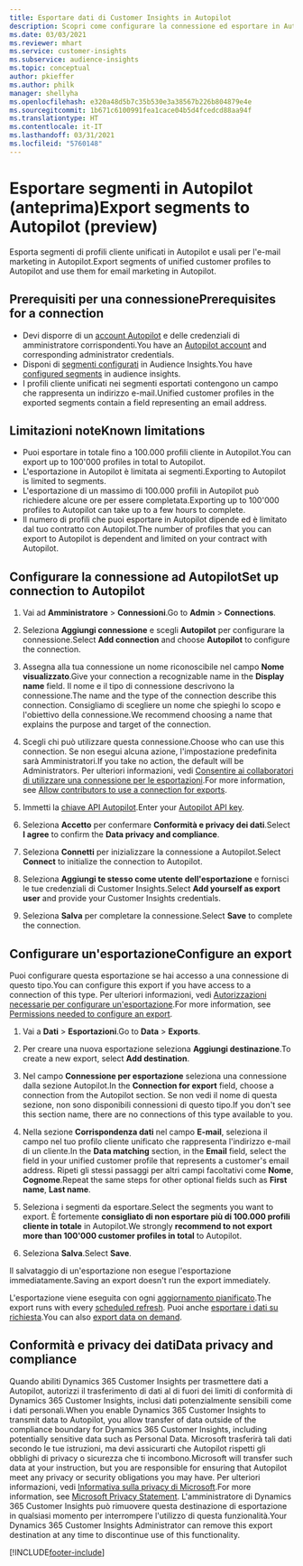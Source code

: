 ```yaml
---
title: Esportare dati di Customer Insights in Autopilot
description: Scopri come configurare la connessione ed esportare in Autopilot.
ms.date: 03/03/2021
ms.reviewer: mhart
ms.service: customer-insights
ms.subservice: audience-insights
ms.topic: conceptual
author: pkieffer
ms.author: philk
manager: shellyha
ms.openlocfilehash: e320a48d5b7c35b530e3a38567b226b804879e4e
ms.sourcegitcommit: 1b671c6100991fea1cace04b5d4fcedcd88aa94f
ms.translationtype: HT
ms.contentlocale: it-IT
ms.lasthandoff: 03/31/2021
ms.locfileid: "5760148"
---
```

# <a name="export-segments-to-autopilot-preview"></a><span data-ttu-id="ad4ea-103">Esportare segmenti in Autopilot (anteprima)</span><span class="sxs-lookup"><span data-stu-id="ad4ea-103">Export segments to Autopilot (preview)</span></span>

<span data-ttu-id="ad4ea-104">Esporta segmenti di profili cliente unificati in Autopilot e usali per l'e-mail marketing in Autopilot.</span><span class="sxs-lookup"><span data-stu-id="ad4ea-104">Export segments of unified customer profiles to Autopilot and use them for email marketing in Autopilot.</span></span> 

## <a name="prerequisites-for-a-connection"></a><span data-ttu-id="ad4ea-105">Prerequisiti per una connessione</span><span class="sxs-lookup"><span data-stu-id="ad4ea-105">Prerequisites for a connection</span></span>

-   <span data-ttu-id="ad4ea-106">Devi disporre di un [account Autopilot](https://www.autopilothq.com/) e delle credenziali di amministratore corrispondenti.</span><span class="sxs-lookup"><span data-stu-id="ad4ea-106">You have an [Autopilot account](https://www.autopilothq.com/) and corresponding administrator credentials.</span></span>
-   <span data-ttu-id="ad4ea-107">Disponi di [segmenti configurati](segments.md) in Audience Insights.</span><span class="sxs-lookup"><span data-stu-id="ad4ea-107">You have [configured segments](segments.md) in audience insights.</span></span>
-   <span data-ttu-id="ad4ea-108">I profili cliente unificati nei segmenti esportati contengono un campo che rappresenta un indirizzo e-mail.</span><span class="sxs-lookup"><span data-stu-id="ad4ea-108">Unified customer profiles in the exported segments contain a field representing an email address.</span></span>

## <a name="known-limitations"></a><span data-ttu-id="ad4ea-109">Limitazioni note</span><span class="sxs-lookup"><span data-stu-id="ad4ea-109">Known limitations</span></span>

- <span data-ttu-id="ad4ea-110">Puoi esportare in totale fino a 100.000 profili cliente in Autopilot.</span><span class="sxs-lookup"><span data-stu-id="ad4ea-110">You can export up to 100'000 profiles in total to Autopilot.</span></span>
- <span data-ttu-id="ad4ea-111">L'esportazione in Autopilot è limitata ai segmenti.</span><span class="sxs-lookup"><span data-stu-id="ad4ea-111">Exporting to Autopilot is limited to segments.</span></span>
- <span data-ttu-id="ad4ea-112">L'esportazione di un massimo di 100.000 profili in Autopilot può richiedere alcune ore per essere completata.</span><span class="sxs-lookup"><span data-stu-id="ad4ea-112">Exporting up to 100'000 profiles to Autopilot can take up to a few hours to complete.</span></span> 
- <span data-ttu-id="ad4ea-113">Il numero di profili che puoi esportare in Autopilot dipende ed è limitato dal tuo contratto con Autopilot.</span><span class="sxs-lookup"><span data-stu-id="ad4ea-113">The number of profiles that you can export to Autopilot is dependent and limited on your contract with Autopilot.</span></span>

## <a name="set-up-connection-to-autopilot"></a><span data-ttu-id="ad4ea-114">Configurare la connessione ad Autopilot</span><span class="sxs-lookup"><span data-stu-id="ad4ea-114">Set up connection to Autopilot</span></span>

1. <span data-ttu-id="ad4ea-115">Vai ad **Amministratore** > **Connessioni**.</span><span class="sxs-lookup"><span data-stu-id="ad4ea-115">Go to **Admin** > **Connections**.</span></span>

1. <span data-ttu-id="ad4ea-116">Seleziona **Aggiungi connessione** e scegli **Autopilot** per configurare la connessione.</span><span class="sxs-lookup"><span data-stu-id="ad4ea-116">Select **Add connection** and choose **Autopilot** to configure the connection.</span></span>

1. <span data-ttu-id="ad4ea-117">Assegna alla tua connessione un nome riconoscibile nel campo **Nome visualizzato**.</span><span class="sxs-lookup"><span data-stu-id="ad4ea-117">Give your connection a recognizable name in the **Display name** field.</span></span> <span data-ttu-id="ad4ea-118">Il nome e il tipo di connessione descrivono la connessione.</span><span class="sxs-lookup"><span data-stu-id="ad4ea-118">The name and the type of the connection describe this connection.</span></span> <span data-ttu-id="ad4ea-119">Consigliamo di scegliere un nome che spieghi lo scopo e l'obiettivo della connessione.</span><span class="sxs-lookup"><span data-stu-id="ad4ea-119">We recommend choosing a name that explains the purpose and target of the connection.</span></span>

1. <span data-ttu-id="ad4ea-120">Scegli chi può utilizzare questa connessione.</span><span class="sxs-lookup"><span data-stu-id="ad4ea-120">Choose who can use this connection.</span></span> <span data-ttu-id="ad4ea-121">Se non esegui alcuna azione, l'impostazione predefinita sarà Amministratori.</span><span class="sxs-lookup"><span data-stu-id="ad4ea-121">If you take no action, the default will be Administrators.</span></span> <span data-ttu-id="ad4ea-122">Per ulteriori informazioni, vedi [Consentire ai collaboratori di utilizzare una connessione per le esportazioni](connections.md#allow-contributors-to-use-a-connection-for-exports).</span><span class="sxs-lookup"><span data-stu-id="ad4ea-122">For more information, see [Allow contributors to use a connection for exports](connections.md#allow-contributors-to-use-a-connection-for-exports).</span></span>

3. <span data-ttu-id="ad4ea-123">Immetti la [chiave API Autopilot](https://autopilot.docs.apiary.io/#).</span><span class="sxs-lookup"><span data-stu-id="ad4ea-123">Enter your [Autopilot API key](https://autopilot.docs.apiary.io/#).</span></span>

1. <span data-ttu-id="ad4ea-124">Seleziona **Accetto** per confermare **Conformità e privacy dei dati**.</span><span class="sxs-lookup"><span data-stu-id="ad4ea-124">Select **I agree** to confirm the **Data privacy and compliance**.</span></span>

1. <span data-ttu-id="ad4ea-125">Seleziona **Connetti** per inizializzare la connessione a Autopilot.</span><span class="sxs-lookup"><span data-stu-id="ad4ea-125">Select **Connect** to initialize the connection to Autopilot.</span></span>

1. <span data-ttu-id="ad4ea-126">Seleziona **Aggiungi te stesso come utente dell'esportazione** e fornisci le tue credenziali di Customer Insights.</span><span class="sxs-lookup"><span data-stu-id="ad4ea-126">Select **Add yourself as export user** and provide your Customer Insights credentials.</span></span>

1. <span data-ttu-id="ad4ea-127">Seleziona **Salva** per completare la connessione.</span><span class="sxs-lookup"><span data-stu-id="ad4ea-127">Select **Save** to complete the connection.</span></span>

## <a name="configure-an-export"></a><span data-ttu-id="ad4ea-128">Configurare un'esportazione</span><span class="sxs-lookup"><span data-stu-id="ad4ea-128">Configure an export</span></span>

<span data-ttu-id="ad4ea-129">Puoi configurare questa esportazione se hai accesso a una connessione di questo tipo.</span><span class="sxs-lookup"><span data-stu-id="ad4ea-129">You can configure this export if you have access to a connection of this type.</span></span> <span data-ttu-id="ad4ea-130">Per ulteriori informazioni, vedi [Autorizzazioni necessarie per configurare un'esportazione](export-destinations.md#set-up-a-new-export).</span><span class="sxs-lookup"><span data-stu-id="ad4ea-130">For more information, see [Permissions needed to configure an export](export-destinations.md#set-up-a-new-export).</span></span>

1. <span data-ttu-id="ad4ea-131">Vai a **Dati** > **Esportazioni**.</span><span class="sxs-lookup"><span data-stu-id="ad4ea-131">Go to **Data** > **Exports**.</span></span>

1. <span data-ttu-id="ad4ea-132">Per creare una nuova esportazione seleziona **Aggiungi destinazione**.</span><span class="sxs-lookup"><span data-stu-id="ad4ea-132">To create a new export, select **Add destination**.</span></span>

1. <span data-ttu-id="ad4ea-133">Nel campo **Connessione per esportazione** seleziona una connessione dalla sezione Autopilot.</span><span class="sxs-lookup"><span data-stu-id="ad4ea-133">In the **Connection for export** field, choose a connection from the Autopilot section.</span></span> <span data-ttu-id="ad4ea-134">Se non vedi il nome di questa sezione, non sono disponibili connessioni di questo tipo.</span><span class="sxs-lookup"><span data-stu-id="ad4ea-134">If you don't see this section name, there are no connections of this type available to you.</span></span>

3. <span data-ttu-id="ad4ea-135">Nella sezione **Corrispondenza dati** nel campo **E-mail**, seleziona il campo nel tuo profilo cliente unificato che rappresenta l'indirizzo e-mail di un cliente.</span><span class="sxs-lookup"><span data-stu-id="ad4ea-135">In the **Data matching** section, in the **Email** field, select the field in your unified customer profile that represents a customer's email address.</span></span> <span data-ttu-id="ad4ea-136">Ripeti gli stessi passaggi per altri campi facoltativi come **Nome**, **Cognome**.</span><span class="sxs-lookup"><span data-stu-id="ad4ea-136">Repeat the same steps for other optional fields such as **First name**, **Last name**.</span></span>

1. <span data-ttu-id="ad4ea-137">Seleziona i segmenti da esportare.</span><span class="sxs-lookup"><span data-stu-id="ad4ea-137">Select the segments you want to export.</span></span> <span data-ttu-id="ad4ea-138">È fortemente **consigliato di non esportare più di 100.000 profili cliente in totale** in Autopilot.</span><span class="sxs-lookup"><span data-stu-id="ad4ea-138">We strongly **recommend to not export more than 100'000 customer profiles in total** to Autopilot.</span></span> 

1. <span data-ttu-id="ad4ea-139">Seleziona **Salva**.</span><span class="sxs-lookup"><span data-stu-id="ad4ea-139">Select **Save**.</span></span>

<span data-ttu-id="ad4ea-140">Il salvataggio di un'esportazione non esegue l'esportazione immediatamente.</span><span class="sxs-lookup"><span data-stu-id="ad4ea-140">Saving an export doesn't run the export immediately.</span></span>

<span data-ttu-id="ad4ea-141">L'esportazione viene eseguita con ogni [aggiornamento pianificato](system.md#schedule-tab).</span><span class="sxs-lookup"><span data-stu-id="ad4ea-141">The export runs with every [scheduled refresh](system.md#schedule-tab).</span></span> <span data-ttu-id="ad4ea-142">Puoi anche [esportare i dati su richiesta](export-destinations.md#run-exports-on-demand).</span><span class="sxs-lookup"><span data-stu-id="ad4ea-142">You can also [export data on demand](export-destinations.md#run-exports-on-demand).</span></span> 

## <a name="data-privacy-and-compliance"></a><span data-ttu-id="ad4ea-143">Conformità e privacy dei dati</span><span class="sxs-lookup"><span data-stu-id="ad4ea-143">Data privacy and compliance</span></span>

<span data-ttu-id="ad4ea-144">Quando abiliti Dynamics 365 Customer Insights per trasmettere dati a Autopilot, autorizzi il trasferimento di dati al di fuori dei limiti di conformità di Dynamics 365 Customer Insights, inclusi dati potenzialmente sensibili come i dati personali.</span><span class="sxs-lookup"><span data-stu-id="ad4ea-144">When you enable Dynamics 365 Customer Insights to transmit data to Autopilot, you allow transfer of data outside of the compliance boundary for Dynamics 365 Customer Insights, including potentially sensitive data such as Personal Data.</span></span> <span data-ttu-id="ad4ea-145">Microsoft trasferirà tali dati secondo le tue istruzioni, ma devi assicurarti che Autopilot rispetti gli obblighi di privacy o sicurezza che ti incombono.</span><span class="sxs-lookup"><span data-stu-id="ad4ea-145">Microsoft will transfer such data at your instruction, but you are responsible for ensuring that Autopilot meet any privacy or security obligations you may have.</span></span> <span data-ttu-id="ad4ea-146">Per ulteriori informazioni, vedi [Informativa sulla privacy di Microsoft](https://go.microsoft.com/fwlink/?linkid=396732).</span><span class="sxs-lookup"><span data-stu-id="ad4ea-146">For more information, see [Microsoft Privacy Statement](https://go.microsoft.com/fwlink/?linkid=396732).</span></span>
<span data-ttu-id="ad4ea-147">L'amministratore di Dynamics 365 Customer Insights può rimuovere questa destinazione di esportazione in qualsiasi momento per interrompere l'utilizzo di questa funzionalità.</span><span class="sxs-lookup"><span data-stu-id="ad4ea-147">Your Dynamics 365 Customer Insights Administrator can remove this export destination at any time to discontinue use of this functionality.</span></span>


[!INCLUDE[footer-include](../includes/footer-banner.md)]
